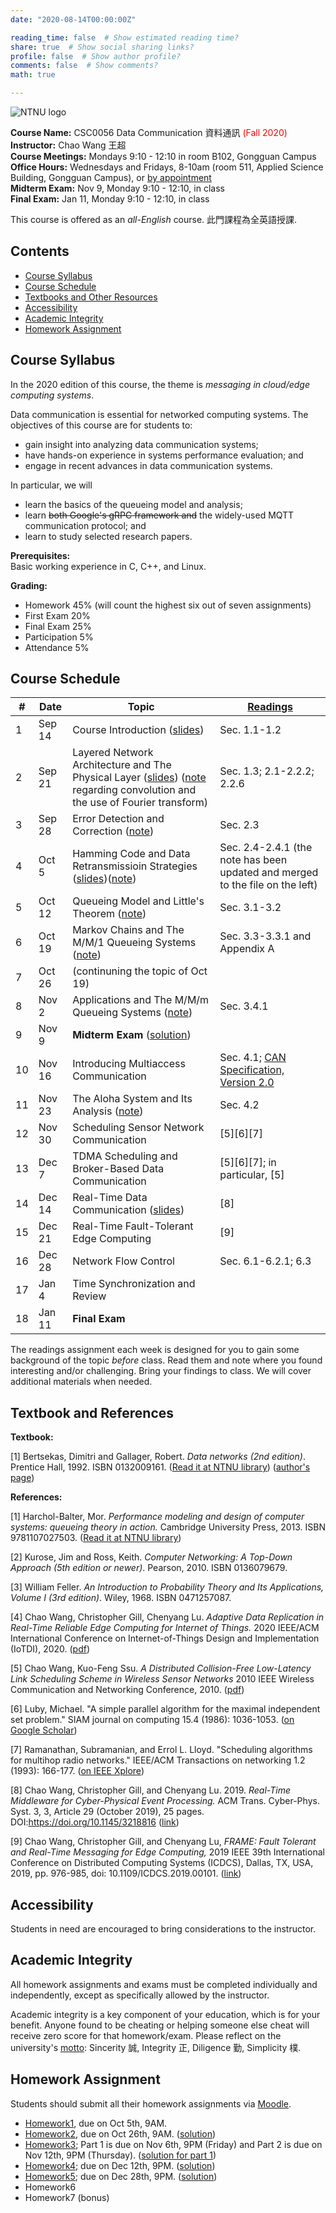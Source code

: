 ```yaml
---
date: "2020-08-14T00:00:00Z"

reading_time: false  # Show estimated reading time?
share: true  # Show social sharing links?
profile: false  # Show author profile?
comments: false  # Show comments?
math: true

---
```

![NTNU logo](../../img/ntnu_logo.png)

**Course Name:** CSC0056 Data Communication 資料通訊 <span style="color:red">(Fall 2020)</span>  
**Instructor:** Chao Wang 王超  
**Course Meetings:** Mondays 9:10 - 12:10 in room B102, Gongguan Campus  
**Office Hours:** Wednesdays and Fridays, 8-10am (room 511, Applied Science Building, Gongguan Campus), or [by appointment](mailto:cw@ntnu.edu.tw)  
**Midterm Exam:** Nov 9, Monday 9:10 - 12:10, in class  
**Final Exam:** Jan 11, Monday 9:10 - 12:10, in class  

This course is offered as an _all-English_ course. 此門課程為全英語授課.

## Contents

* [Course Syllabus](#syllabus) <a name="syllabus"></a>
* [Course Schedule](#schedule)
* [Textbooks and Other Resources](#resource)
* [Accessibility](#accessibility)
* [Academic Integrity](#accessibility)
* [Homework Assignment](#hw)

## Course Syllabus

In the 2020 edition of this course, the theme is _messaging in cloud/edge computing systems_.

Data communication is essential for networked computing systems. The objectives of this course are for students to:  

* gain insight into analyzing data communication systems;
* have hands-on experience in systems performance evaluation; and
* engage in recent advances in data communication systems.

In particular, we will

* learn the basics of the queueing model and analysis;
* learn ~~both Google's gRPC framework and~~ the widely-used MQTT communication protocol; and
* learn to study selected research papers.

**Prerequisites:**  
Basic working experience in C, C++, and Linux.

**Grading:**  
* Homework 45% (will count the highest six out of seven assignments) 
* First Exam 20% <a name="schedule"></a>  
* Final Exam 25%  
* Participation 5%  
* Attendance 5%  

## Course Schedule

| \#  | Date | Topic | [Readings](#resource) |
| --- | ---  | --- | --- |
| 1 | Sep 14   | Course Introduction ([slides](lecture01.pdf))  | Sec. 1.1-1.2 |
| 2 | Sep 21   | Layered Network Architecture and The Physical Layer ([slides](lecture02.pdf)) ([note](note1.pdf) regarding convolution and the use of Fourier transform) | Sec. 1.3; 2.1-2.2.2; 2.2.6 |
| 3 | Sep 28   | Error Detection and Correction ([note](note2.pdf)) | Sec. 2.3 |
| 4 | Oct 5   | Hamming Code and Data Retransmissioin Strategies ([slides](lecture04.pdf))([note](lecture04-note.pdf)) | Sec. 2.4-2.4.1 (the note has been updated and merged to the file on the left)|
| 5 | Oct 12   | Queueing Model and Little's Theorem ([note](1012.pdf)) | Sec. 3.1-3.2 |
| 6 | Oct 19   | Markov Chains and The M/M/1 Queueing Systems ([note](1019.pdf)) | Sec. 3.3-3.3.1 and Appendix A |
| 7 | Oct 26   | (continuning the topic of Oct 19) |  |
| 8 | Nov 2   | Applications and The M/M/m Queueing Systems ([note](1102.pdf)) | Sec. 3.4.1 |
| 9 | Nov 9   | **Midterm Exam** ([solution](midterm2020.pdf)) |  |
| 10 | Nov 16   | Introducing Multiaccess Communication | Sec. 4.1; [CAN Specification, Version 2.0](http://esd.cs.ucr.edu/webres/can20.pdf) |
| 11 | Nov 23   | The Aloha System and Its Analysis ([note](1127.pdf))| Sec. 4.2 |
| 12 | Nov 30   | Scheduling Sensor Network Communication | [5][6][7] |
| 13 | Dec 7   | TDMA Scheduling and Broker-Based Data Communication | [5][6][7]; in particular, [5] |
| 14 | Dec 14   | Real-Time Data Communication ([slides](real-time-data-communication.pdf))| [8] |
| 15 | Dec 21   | Real-Time Fault-Tolerant Edge Computing | [9] |
| 16 | Dec 28   | Network Flow Control | Sec. 6.1-6.2.1; 6.3 |
| 17 | Jan 4   | Time Synchronization and Review |  |
| 18 | Jan 11   | **Final Exam** |  |

<a name="resource"></a> The readings assignment each week is designed for you to gain some background of the topic _before_ class. Read them and note where you found interesting and/or challenging. Bring your findings to class. We will cover additional materials when needed.

## Textbook and References

**Textbook:**

[1] Bertsekas, Dimitri and Gallager, Robert. _Data networks (2nd edition)_. Prentice Hall, 1992. ISBN 0132009161. ([Read it at NTNU library](http://www.lib.ntnu.edu.tw/holding/doQuickSearch.jsp?newQuery=true&searchtype=t&search=Data+Networks)) ([author's page](http://web.mit.edu/dimitrib/www/datanets.html))

**References:**  

[1] Harchol-Balter, Mor. _Performance modeling and design of computer systems: queueing theory in action._ Cambridge University Press, 2013. ISBN 9781107027503. ([Read it at NTNU library](http://www.lib.ntnu.edu.tw/holding/doQuickSearch.jsp?action=view&param=%2Fsearch*cht%3F%2FtPerformance%2Bmodeling%2Band%2Bdesign%2Bof%2Bcomputing%2Bsystems%2Ftperformance%2Bmodeling%2Band%2Bdesign%2Bof%2Bcomputing%2Bsystems%2F-3%252C0%252C0%252CB%2Fframeset%26FF%3Dtperformance%2Bmodeling%2Band%2Bdesign%2Bof%2Bcomputer%2Bsystems%2Bqueueing%2Btheory%2Bin%2Baction%261%252C1%252C%2Findexsort%3D-))

[2] Kurose, Jim and Ross, Keith. _Computer Networking: A Top-Down Approach (5th edition or newer)_. Pearson, 2010. ISBN 0136079679.

[3] William Feller. _An Introduction to Probability Theory and Its Applications, Volume I (3rd edition)_. Wiley, 1968. ISBN 0471257087.

[4] Chao Wang, Christopher Gill, Chenyang Lu. _Adaptive Data Replication in Real-Time Reliable Edge Computing for Internet of Things._ 2020 IEEE/ACM International Conference on Internet-of-Things Design and Implementation (IoTDI), 2020. ([pdf](https://wangc86.github.io/publication/iotdi20/iotdi20.pdf))

[5] Chao Wang, Kuo-Feng Ssu. _A Distributed Collision-Free Low-Latency Link Scheduling Scheme in Wireless Sensor Networks_ 2010 IEEE Wireless Communication and Networking Conference, 2010. ([pdf](https://wangc86.github.io/publication/wcnc10/wcnc10.pdf))

[6] Luby, Michael. "A simple parallel algorithm for the maximal independent set problem." SIAM journal on computing 15.4 (1986): 1036-1053. ([on Google Scholar](https://scholar.google.com/scholar?hl=zh-TW&as_sdt=0%2C5&q=A+simple+parallel+algorithm+for+the+maximal+independent+set+problem&btnG=))

[7] Ramanathan, Subramanian, and Errol L. Lloyd. "Scheduling algorithms for multihop radio networks." IEEE/ACM Transactions on networking 1.2 (1993): 166-177. ([on IEEE Xplore](https://ieeexplore.ieee.org/abstract/document/222924))

[8] Chao Wang, Christopher Gill, and Chenyang Lu. 2019. _Real-Time Middleware for Cyber-Physical Event Processing._ ACM Trans. Cyber-Phys. Syst. 3, 3, Article 29 (October 2019), 25 pages. DOI:https://doi.org/10.1145/3218816 ([link](https://dl.acm.org/doi/10.1145/3218816))

[9] Chao Wang, Christopher Gill, and Chenyang Lu, _FRAME: Fault Tolerant and Real-Time Messaging for Edge Computing,_ 2019 IEEE 39th International Conference on Distributed Computing Systems (ICDCS), Dallas, TX, USA, 2019, pp. 976-985, doi: 10.1109/ICDCS.2019.00101. ([link](https://ieeexplore.ieee.org/abstract/document/8884849))

<a name="accessibility"></a>

## Accessibility
<a name="integrity"></a>

Students in need are encouraged to bring considerations to the instructor. 

## Academic Integrity

All homework assignments and exams must be completed individually and independently, except as specifically allowed by the instructor. 

<a name="hw"></a>
Academic integrity is a key component of your education, which is for your benefit. Anyone found to be cheating or helping someone else cheat will receive zero score for that homework/exam. Please reflect on the university's [motto](http://archives.lib.ntnu.edu.tw/c2/c2_1.jsp): Sincerity 誠, Integrity 正, Diligence 勤, Simplicity 樸.

## Homework Assignment 

Students should submit all their homework assignments via [Moodle](https://moodle.ntnu.edu.tw/).

* [Homework1](https://github.com/wangc86/csc0056/blob/master/Homework1.md), due on Oct 5th, 9AM.
* [Homework2](https://github.com/wangc86/csc0056), due on Oct 26th, 9AM. ([solution](hw2_solution.pdf))
* [Homework3](https://github.com/wangc86/csc0056); Part 1 is due on Nov 6th, 9PM (Friday) and Part 2 is due on Nov 12th, 9PM (Thursday). ([solution for part 1](hw3_solution_part1.pdf))
* [Homework4](https://github.com/wangc86/csc0056); due on Dec 12th, 9PM. ([solution](hw4_solution.pdf))
* [Homework5](https://github.com/wangc86/csc0056); due on Dec 28th, 9PM. ([solution](hw5_solution.pdf))
* Homework6
* Homework7 (bonus)
